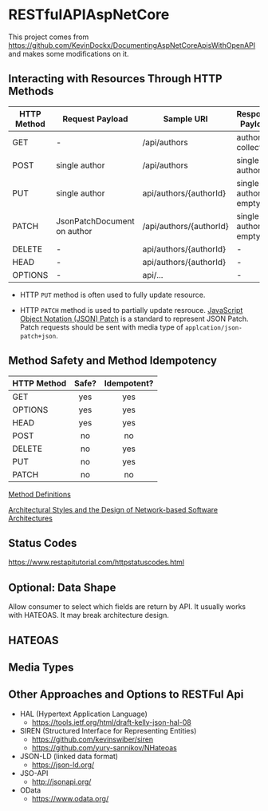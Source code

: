 # RESTfulAPIAspNetCore

This project comes from https://github.com/KevinDockx/DocumentingAspNetCoreApisWithOpenAPI and makes some modifications on it.

## Interacting with Resources Through HTTP Methods

| HTTP Method | Request Payload | Sample URI | Response Payload |
| ----------- | --------------- | ---------- | ---------------- |
| GET         | -               | /api/authors | author collection |
| POST        | single author   | /api/authors | single author  |
| PUT         | single author   | api/authors/{authorId} | single author or empty |
| PATCH       | JsonPatchDocument on author | /api/authors/{authorId} | single author or empty |
| DELETE      | -               | api/authors/{authorId} | - |
| HEAD        | -               | api/authors/{authorId} | - |
| OPTIONS     | -               | api/...                | - |

+ HTTP `PUT` method is often used to fully update resource.

+ HTTP `PATCH` method is used to partially update resrouce. [JavaScript Object Notation (JSON) Patch](https://tools.ietf.org/html/rfc6902) is a standard to represent JSON Patch. Patch requests should be sent with media type of `applcation/json-patch+json`.

## Method Safety and Method Idempotency

| HTTP Method | Safe? | Idempotent? |
| ----------- | :---: | :---------: |
| GET         |  yes  |   yes   |
| OPTIONS     |  yes  |   yes   |
| HEAD        |  yes  |   yes   |
| POST        |  no   |   no    |
| DELETE      |  no   |   yes   |
| PUT         |  no   |   yes   |
| PATCH       |  no   |   no    |

[Method Definitions](https://www.w3.org/Protocols/rfc2616/rfc2616-sec9.html)

[Architectural Styles and
the Design of Network-based Software Architectures](https://www.ics.uci.edu/~fielding/pubs/dissertation/top.htm)


## Status Codes

https://www.restapitutorial.com/httpstatuscodes.html


## Optional: Data Shape

Allow consumer to select which fields are return by API. It usually works with HATEOAS. It may break architecture design.

## HATEOAS

## Media Types

## Other Approaches and Options to RESTFul Api

+ HAL (Hypertext Application Language)
    - https://tools.ietf.org/html/draft-kelly-json-hal-08
+ SIREN (Structured Interface for Representing Entities)
    - https://github.com/kevinswiber/siren
    - https://github.com/yury-sannikov/NHateoas
+ JSON-LD (linked data format)
    - https://json-ld.org/
+ JSO-API
    - http://jsonapi.org/
+ OData
    - https://www.odata.org/
